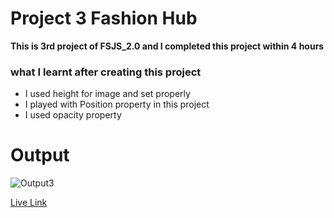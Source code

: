 # Project 3 Fashion Hub

**This is 3rd project of FSJS_2.0 and I completed this project within 4 hours**

### what I learnt after creating this project

* I used height for image and set properly 
* I played with Position property in this project
* I used opacity property


# Output
![Output3](https://user-images.githubusercontent.com/119880897/209840883-a7feb4cc-908f-438f-b0e0-b36b6d96a175.jpg)

[Live Link](https://rafeahmad-html-css-project3.netlify.app/)
